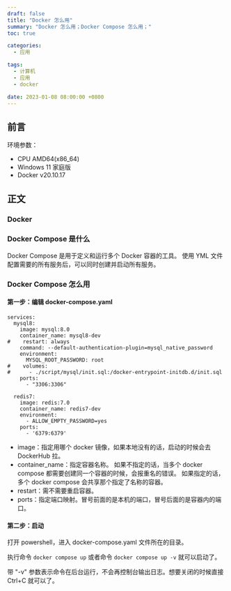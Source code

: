 ```yaml
---
draft: false
title: "Docker 怎么用"
summary: "Docker 怎么用；Docker Compose 怎么用；"
toc: true

categories:
  - 应用

tags:
  - 计算机
  - 应用
  - docker

date: 2023-01-08 08:00:00 +0800
---
```


## 前言

环境参数：

- CPU AMD64(x86_64)
- Windows 11 家庭版
- Docker v20.10.17

## 正文

### Docker

### Docker Compose 是什么

Docker Compose 是用于定义和运行多个 Docker 容器的工具。
使用 YML 文件配置需要的所有服务后，可以同时创建并启动所有服务。

### Docker Compose 怎么用

#### 第一步：编辑 docker-compose.yaml

```
services:
  mysql8:
    image: mysql:8.0
    container_name: mysql8-dev
#    restart: always
    command: --default-authentication-plugin=mysql_native_password
    environment:
      MYSQL_ROOT_PASSWORD: root
#    volumes:
#      - ./script/mysql/init.sql:/docker-entrypoint-initdb.d/init.sql
    ports:
      - "3306:3306"

  redis7:
    image: redis:7.0
    container_name: redis7-dev
    environment:
      - ALLOW_EMPTY_PASSWORD=yes
    ports:
      - '6379:6379'

```

- image：指定用哪个 docker 镜像，如果本地没有的话，启动的时候会去 DockerHub 拉。
- container_name：指定容器名称。
  如果不指定的话，当多个 docker compose 都需要创建同一个容器的时候，会报重名的错误。
  如果指定的话，多个 docker compose 会共享那个指定了名称的容器。
- restart：需不需要重启容器。
- ports：指定端口映射。冒号前面的是本机的端口，冒号后面的是容器内的端口。

#### 第二步：启动

打开 powershell，进入 docker-compose.yaml 文件所在的目录。

执行命令 `docker compose up` 或者命令 `docker compose up -v` 就可以启动了。

带 "-v" 参数表示命令在后台运行，不会再控制台输出日志。想要关闭的时候直接 Ctrl+C 就可以了。
